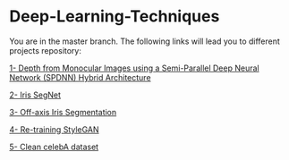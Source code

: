 # Deep-Learning-Techniques
You are in the master branch. 
The following links will lead you to different projects repository:

<a href="https://github.com/C3Imaging/Deep-Learning-Techniques/tree/Depth-from-Mono-Camera">1- Depth from Monocular Images using a Semi-Parallel Deep Neural Network (SPDNN) Hybrid Architecture</a>


<a href="https://github.com/C3Imaging/Deep-Learning-Techniques/tree/Iris_SegNet">2- Iris SegNet</a>


<a href="https://github.com/C3Imaging/Deep-Learning-Techniques/tree/Off_axis_Iris">3- Off-axis Iris Segmentation</a>

<a href="https://github.com/C3Imaging/Deep-Learning-Techniques/tree/Re-training_StyleGAN">4- Re-training StyleGAN</a>

<a href="https://github.com/C3Imaging/Deep-Learning-Techniques/tree/clean-celebA">5- Clean celebA dataset </a>
